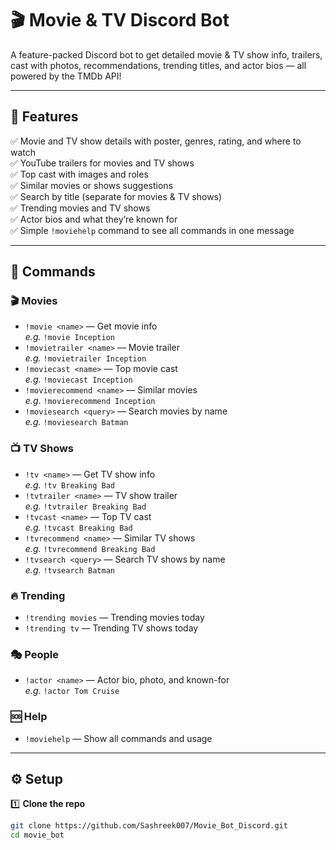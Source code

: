 
# 🎬 Movie & TV Discord Bot

A feature-packed Discord bot to get detailed movie & TV show info, trailers, cast with photos, recommendations, trending titles, and actor bios — all powered by the TMDb API!

---

## 🚀 Features

✅ Movie and TV show details with poster, genres, rating, and where to watch  
✅ YouTube trailers for movies and TV shows  
✅ Top cast with images and roles  
✅ Similar movies or shows suggestions  
✅ Search by title (separate for movies & TV shows)  
✅ Trending movies and TV shows  
✅ Actor bios and what they’re known for  
✅ Simple `!moviehelp` command to see all commands in one message

---

## 📜 Commands

### 🎬 Movies
- `!movie <name>` — Get movie info  
  *e.g.* `!movie Inception`
- `!movietrailer <name>` — Movie trailer  
  *e.g.* `!movietrailer Inception`
- `!moviecast <name>` — Top movie cast  
  *e.g.* `!moviecast Inception`
- `!movierecommend <name>` — Similar movies  
  *e.g.* `!movierecommend Inception`
- `!moviesearch <query>` — Search movies by name  
  *e.g.* `!moviesearch Batman`

### 📺 TV Shows
- `!tv <name>` — Get TV show info  
  *e.g.* `!tv Breaking Bad`
- `!tvtrailer <name>` — TV show trailer  
  *e.g.* `!tvtrailer Breaking Bad`
- `!tvcast <name>` — Top TV cast  
  *e.g.* `!tvcast Breaking Bad`
- `!tvrecommend <name>` — Similar TV shows  
  *e.g.* `!tvrecommend Breaking Bad`
- `!tvsearch <query>` — Search TV shows by name  
  *e.g.* `!tvsearch Batman`

### 🔥 Trending
- `!trending movies` — Trending movies today
- `!trending tv` — Trending TV shows today

### 🎭 People
- `!actor <name>` — Actor bio, photo, and known-for  
  *e.g.* `!actor Tom Cruise`

### 🆘 Help
- `!moviehelp` — Show all commands and usage

---

## ⚙️ Setup

1️⃣ **Clone the repo**
```bash
git clone https://github.com/Sashreek007/Movie_Bot_Discord.git
cd movie_bot
